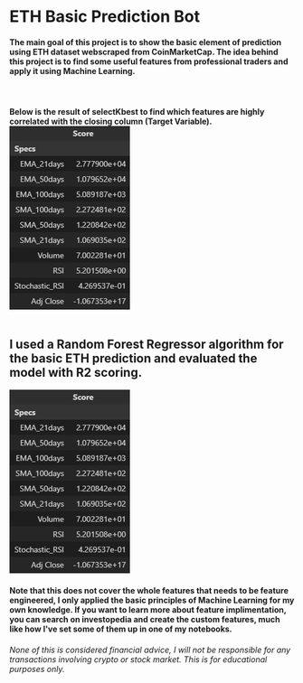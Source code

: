 <h1> ETH Basic Prediction Bot </h1>
<div class = "Summary">
    <h4> The main goal of this project is to show the basic element of prediction using ETH dataset webscraped from CoinMarketCap. The idea behind this project is to find some useful features from professional traders and apply it using Machine Learning. </h4>
    <br>
    <h4> Below is the result of selectKbest to find which features are highly correlated with the closing column (Target Variable).
    <img src="images/SelectKBest.png" alt="featureselect">
    <br><br>
    <h2>I used a Random Forest Regressor algorithm for the basic ETH prediction and evaluated the model with R2 scoring.</h2>
    <img src="images/SelectKBest.png" alt="featureselect">
    <br>
    <h4> Note that this does not cover the whole features that needs to be feature engineered, I only applied the basic principles of Machine Learning for my own knowledge. If you want to learn more about feature implimentation, you can search on investopedia and create the custom features, much like how I've set some of them up in one of my notebooks.</h4>
</div>
<h6> None of this is considered financial advice, I will not be responsible for any transactions involving crypto or stock market. This is for educational purposes only.</h6>
